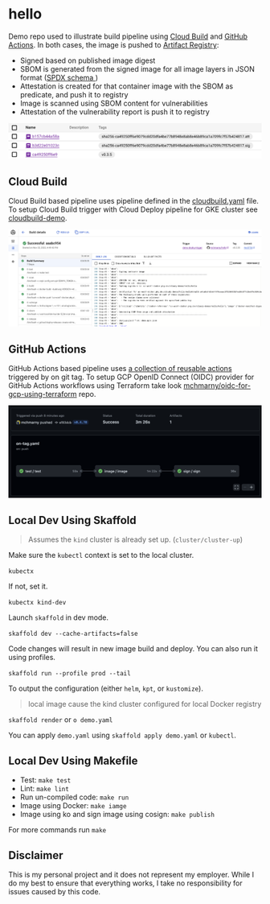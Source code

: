 # hello

Demo repo used to illustrate build pipeline using [Cloud Build](https://cloud.google.com/build) and [GitHub Actions](https://github.com/features/actions). In both cases, the image is pushed to [Artifact Registry](https://cloud.google.com/artifact-registry):

* Signed based on published image digest
* SBOM is generated from the signed image for all image layers in JSON format ([SPDX schema ](https://github.com/spdx/spdx-spec/blob/v2.2/schemas/spdx-schema.json))
* Attestation is created for that container image with the SBOM as predicate, and push it to registry 
* Image is scanned using SBOM content for vulnerabilities
* Attestation of the vulnerability report is push it to registry 

![](images/reg.png)

## Cloud Build

Cloud Build based pipeline uses pipeline defined in the [cloudbuild.yaml](cloudbuild.yaml) file. To setup Cloud Build trigger with Cloud Deploy pipeline for GKE cluster see [cloudbuild-demo](https://github.com/mchmarny/cloudbuild-demo).

![](images/build.png)

## GitHub Actions

GitHub Actions based pipeline uses [a collection of reusable actions](.github/workflows/on-tag.yaml) triggered by on git tag. To setup GCP OpenID Connect (OIDC) provider for GitHub Actions workflows using Terraform take look [mchmarny/oidc-for-gcp-using-terraform](https://github.com/mchmarny/oidc-for-gcp-using-terraform) repo.

![](images/action.png)

## Local Dev Using Skaffold

> Assumes the `kind` cluster is already set up. (`cluster/cluster-up`)

Make sure the `kubectl` context is set to the local cluster.

`kubectx`

If not, set it.

`kubectx kind-dev`

Launch `skaffold` in dev mode.

`skaffold dev --cache-artifacts=false`

Code changes will result in new image build and deploy. You can also run it using profiles.

`skaffold run --profile prod --tail`

To output the configuration (either `helm`, `kpt`, or `kustomize`).

> local image cause the kind cluster configured for local Docker registry

`skaffold render` or `o demo.yaml`

You can apply `demo.yaml` using `skaffold apply demo.yaml` or `kubectl`.

## Local Dev Using Makefile 

* Test: `make test`
* Lint: `make lint`
* Run un-compiled code: `make run`
* Image using Docker: `make iamge`
* Image using ko and sign image using cosign: `make publish`

For more commands run `make`

## Disclaimer

This is my personal project and it does not represent my employer. While I do my best to ensure that everything works, I take no responsibility for issues caused by this code.

